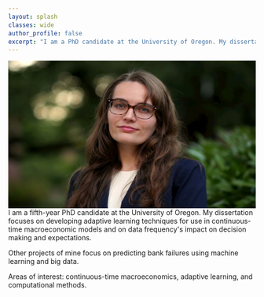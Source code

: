 ```yaml
---
layout: splash
classes: wide 
author_profile: false
excerpt: "I am a PhD candidate at the University of Oregon. My dissertation focuses on developing adaptive learning techniques for use in continuous-time macroeconomic models and on data frequency's impact on decision making and expectations."
---
```

<img class="img-responsive" style="float: left;margin-right: 25px;" width="550" height="300" src="/images/Professional_HeadShot.jpg" alt="Headshot of Chandler Lester">

I am a fifth-year PhD candidate at the University of Oregon. My dissertation focuses on developing adaptive learning techniques for use in continuous-time macroeconomic models and on data frequency's impact on decision making and expectations.

Other projects of mine focus on predicting bank failures using machine learning and big data. 

Areas of interest: continuous-time macroeconomics, adaptive learning, and computational methods.  
